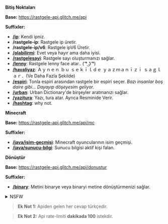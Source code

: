 
__**Bitiş Noktaları**__

**Base:** https://rastgele-api.glitch.me/api

**Suffixler:**

- **[/ip](https://rastgele-api.glitch.me/api/ip)**: Kendi ipniz.
- **/rastgele-ip**: Rastgele ip üretir.
- **/rastgele-ip/v6**: Rastgele ipV6 Üretir.
- **[/olabilirmi](https://rastgele-api.glitch.me/api/olabilirmi)**: Evet veya hayır ama daha iyisi.
- **[/rastgelesayi](https://rastgele-api.glitch.me/api/rastgelesayi)**: Rastgele sayı oluşturmanızı sağlar.
- **[/lenny](https://rastgele-api.glitch.me/api/lenny)**: Rastgele lenny face atar.. ( ͡° ͜ʖ ͡°)
- **[/havaliyaz](https://rastgele-api.glitch.me/api/havaliyaz)**: Ａｙｎｅｎ  ｂｕ  ｓｅｋｉｌｄｅ  ｙａｚｍａｎｉｚｉ  ｓａｇｌａｒ．(Ve Daha Fazla Şekilde)
- **[/espiri](https://rastgele-api.glitch.me/api/espiri)**: Tonla espiri arasından rastgele bir espiri seçer.  *Bazı insanlar boş daire gibi… Dayayıp döşeyesim geliyor.*
- **[/urban](https://rastgele-api.glitch.me/api/urban)**: Urban Dictionary'de birşeyler aratmanızı sağlar.
- **[/yazitura](https://rastgele-api.glitch.me/api/yazitura)**: Yazı, tura atar. Ayrıca Resminide Verir.
- **[/hashtag](https://rastgele-api.glitch.me/api/hashtag)**: why not.

**__Minecraft__**

**Base:** https://rastgele-api.glitch.me/api/mc

**Suffixler:**

- **[/java/isim-gecmisi](https://rastgele-api.glitch.me/api/mc/java/isim-gecmisi)**: Minecraft oyuncularının isim geçmişi.
- **[/java/sunucu-bilgi](https://rastgele-api.glitch.me/api/mc/java/sunucu-bilgi)**: Sunucu bilgisi aktif kişi falan.

__**Dönüştür**__

**Base:** https://rastgele-api.glitch.me/api/donustur

**Suffixler:**

- **[/binary](https://rastgele-api.glitch.me/api/donustur/binary)**: Metini binarye veya binaryi metine dönüştürmenizi sağlar.


<details>
  
<summary>NSFW</summary>

**Base:** http://rastgele-api.glitch.me/api/nsfw

**Suffixler:**
- **[/video](http://rastgele-api.glitch.me/api/nsfw/video)** - P()rn() videoları (`xvideos, sex.com, pornhub.com, redtube`)
- **[/gif](http://rastgele-api.glitch.me/api/nsfw/gif)** - P()rn() Gifleri (`sex.com, pornhub.com`)

</details>
  






> **Ek Not 1:** Apiden gelen her cevap türkçedir.

> **Ek Not 2:** Api rate-limiti __dakikada 100__ istekdir.

